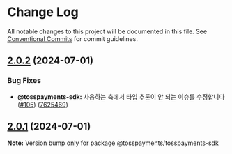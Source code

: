 # Change Log

All notable changes to this project will be documented in this file.
See [Conventional Commits](https://conventionalcommits.org) for commit guidelines.

## [2.0.2](https://github.com/tosspayments/browser-sdk/compare/@tosspayments/tosspayments-sdk@2.0.1...@tosspayments/tosspayments-sdk@2.0.2) (2024-07-01)


### Bug Fixes

* **@tosspayments-sdk:** 사용하는 측에서 타입 추론이 안 되는 이슈를 수정합니다 ([#105](https://github.com/tosspayments/browser-sdk/issues/105)) ([7625469](https://github.com/tosspayments/browser-sdk/commit/762546989c7f39b83d5344349f60dbb8be2339e5))





## [2.0.1](https://github.com/tosspayments/browser-sdk/compare/@tosspayments/tosspayments-sdk@2.0.0...@tosspayments/tosspayments-sdk@2.0.1) (2024-07-01)

**Note:** Version bump only for package @tosspayments/tosspayments-sdk
